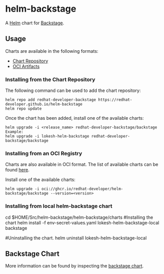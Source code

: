 # helm-backstage

A [Helm](https://helm.sh) chart for [Backstage](https://backstage.io).

## Usage

Charts are available in the following formats:

* [Chart Repository](https://helm.sh/docs/topics/chart_repository/)
* [OCI Artifacts](https://helm.sh/docs/topics/registries/)

### Installing from the Chart Repository

The following command can be used to add the chart repository:

```shell
helm repo add redhat-developer-backstage https://redhat-developer.github.io/helm-backstage
helm repo update
```

Once the chart has been added, install one of the available charts:

```shell
helm upgrade -i <release_name> redhat-developer-backstage/backstage
Example:
helm upgrade -i lokesh-helm-backstage redhat-developer-backstage/backstage
```

### Installing from an OCI Registry

Charts are also available in OCI format. The list of available charts can be found [here](https://github.com/redhat-developer?tab=packages&repo_name=helm-backstage).

Install one of the available charts:

```shell
helm upgrade -i oci://ghcr.io/redhat-developer/helm-backstage/backstage --version=<version>
```


### Installing from local helm-backstage chart

cd $HOME/Src/helm-backstage/helm-backstage/charts
#Installing the chart
helm install -f env-secret-values.yaml lokesh-helm-backstage-local backstage

#Uninstalling the chart.
helm uninstall lokesh-helm-backstage-local

## Backstage Chart

More information can be found by inspecting the [backstage chart](charts/backstage).
